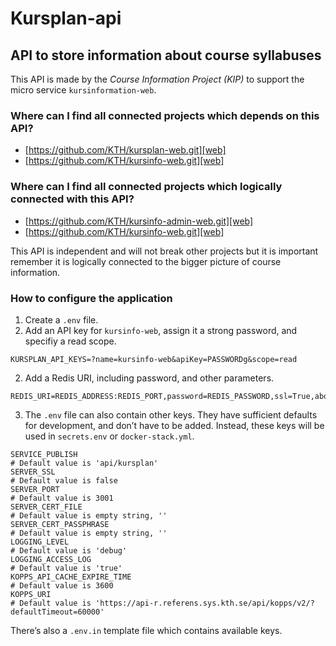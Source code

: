 # Kursplan-api

## API to store information about course syllabuses

This API is made by the _Course Information Project (KIP)_ to support the micro service `kursinformation-web`.

### Where can I find all connected projects which depends on this API?

- [https://github.com/KTH/kursplan-web.git][web]
- [https://github.com/KTH/kursinfo-web.git][web]

### Where can I find all connected projects which logically connected with this API?

- [https://github.com/KTH/kursinfo-admin-web.git][web]
- [https://github.com/KTH/kursinfo-web.git][web]

This API is independent and will not break other projects but it is important remember it is logically connected to the bigger picture of course information.

### How to configure the application

1. Create a `.env` file.
2. Add an API key for `kursinfo-web`, assign it a strong password, and specifiy a read scope.

```
KURSPLAN_API_KEYS=?name=kursinfo-web&apiKey=PASSWORDg&scope=read
```

2. Add a Redis URI, including password, and other parameters.

```
REDIS_URI=REDIS_ADDRESS:REDIS_PORT,password=REDIS_PASSWORD,ssl=True,abortConnect=False
```

3. The `.env` file can also contain other keys. They have sufficient defaults for development, and don’t have to be added. Instead, these keys will be used in `secrets.env` or `docker-stack.yml`.

```
SERVICE_PUBLISH
# Default value is 'api/kursplan'
SERVER_SSL
# Default value is false
SERVER_PORT
# Default value is 3001
SERVER_CERT_FILE
# Default value is empty string, ''
SERVER_CERT_PASSPHRASE
# Default value is empty string, ''
LOGGING_LEVEL
# Default value is 'debug'
LOGGING_ACCESS_LOG
# Default value is 'true'
KOPPS_API_CACHE_EXPIRE_TIME
# Default value is 3600
KOPPS_URI
# Default value is 'https://api-r.referens.sys.kth.se/api/kopps/v2/?defaultTimeout=60000'
```

There’s also a `.env.in` template file which contains available keys.
